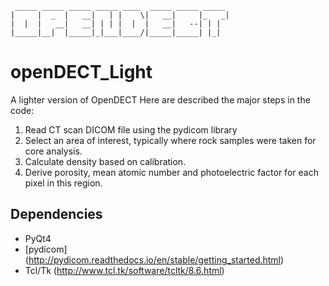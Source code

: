      _____ _____ _____ _____ ____  _____ _____ _____ 
    |     |  _  |   __|   | |    \|   __|     |_   _|
    |  |  |   __|   __| | | |  |  |   __|   --| | |  
    |_____|__|  |_____|_|___|____/|_____|_____| |_|  
# openDECT_Light
A lighter version of OpenDECT
Here are described the major steps in the code:

1. Read CT scan DICOM file using the pydicom library
2. Select an area of interest, typically where rock samples were taken for core analysis.
3. Calculate density based on calibration.
4. Derive porosity, mean atomic number and photoelectric factor for each pixel in this region.

## Dependencies
- PyQt4
- [pydicom] (http://pydicom.readthedocs.io/en/stable/getting_started.html)
- Tcl/Tk (http://www.tcl.tk/software/tcltk/8.6.html)
